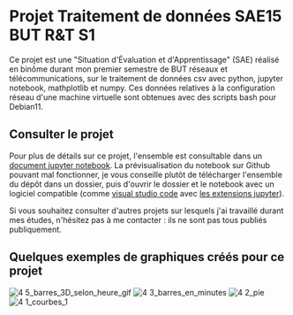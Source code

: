 # Projet Traitement de données SAE15 BUT R&T S1
Ce projet est une "Situation d'Évaluation et d'Apprentissage" (SAE) réalisé en binôme durant mon premier semestre de BUT réseaux et télécommunications, sur le traitement de données csv avec python, jupyter notebook, mathplotlib et numpy. Ces données relatives à la configuration réseau d'une machine virtuelle sont obtenues avec des scripts bash pour Debian11.

## Consulter le projet
Pour plus de détails sur ce projet, l'ensemble est consultable dans un [document jupyter notebook](https://github.com/Yann-Plougonven/stats_reseaux_SAE15/blob/main/Plougonven--Lastennet_Yann_Mury_Gurvan_Interfaces_et_routes_reseau.ipynb). La prévisualisation du notebook sur Github pouvant mal fonctionner, je vous conseille plutôt de télécharger l'ensemble du dépôt dans un dossier, puis d'ouvrir le dossier et le notebook avec un logiciel compatible (comme [visual studio code](https://code.visualstudio.com/) avec [les extensions jupyter](https://marketplace.visualstudio.com/items?itemName=ms-toolsai.jupyter)).

Si vous souhaitez consulter d'autres projets sur lesquels j'ai travaillé durant mes études, n'hésitez pas à me contacter : ils ne sont pas tous publiés publiquement.

## Quelques exemples de graphiques créés pour ce projet
![4 5_barres_3D_selon_heure_gif](https://github.com/Yann-Plougonven/stats_reseaux_SAE15/assets/77398553/34aebe2a-5ac9-4ca6-93d6-f3854af5f55b)
![4 3_barres_en_minutes](https://github.com/Yann-Plougonven/stats_reseaux_SAE15/assets/77398553/f2118649-be0a-447b-93ef-dff1f33d11cc)
![4 2_pie](https://github.com/Yann-Plougonven/stats_reseaux_SAE15/assets/77398553/b753b04b-0f46-42c4-abf3-2bc79c5bb519)
![4 1_courbes_1](https://github.com/Yann-Plougonven/stats_reseaux_SAE15/assets/77398553/d1e533c2-39cf-4263-978f-9038b0c34060)


